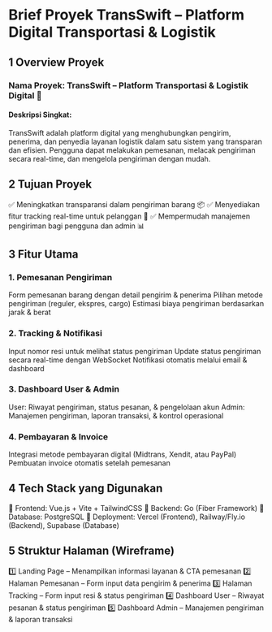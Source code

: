 # Brief Proyek TransSwift – Platform Digital Transportasi & Logistik

## 1 Overview Proyek

### Nama Proyek: TransSwift – Platform Transportasi & Logistik Digital 🚚
#### Deskripsi Singkat:
TransSwift adalah platform digital yang menghubungkan pengirim, penerima, dan penyedia layanan logistik dalam satu sistem yang transparan dan efisien. Pengguna dapat melakukan pemesanan, melacak pengiriman secara real-time, dan mengelola pengiriman dengan mudah.

## 2 Tujuan Proyek

✅ Meningkatkan transparansi dalam pengiriman barang 📦
✅ Menyediakan fitur tracking real-time untuk pelanggan 📍
✅ Mempermudah manajemen pengiriman bagi pengguna dan admin 📊

## 3 Fitur Utama
### 1. Pemesanan Pengiriman
Form pemesanan barang dengan detail pengirim & penerima
Pilihan metode pengiriman (reguler, ekspres, cargo)
Estimasi biaya pengiriman berdasarkan jarak & berat

### 2. Tracking & Notifikasi
Input nomor resi untuk melihat status pengiriman
Update status pengiriman secara real-time dengan WebSocket
Notifikasi otomatis melalui email & dashboard

### 3. Dashboard User & Admin
User: Riwayat pengiriman, status pesanan, & pengelolaan akun
Admin: Manajemen pengiriman, laporan transaksi, & kontrol operasional

### 4. Pembayaran & Invoice
Integrasi metode pembayaran digital (Midtrans, Xendit, atau PayPal)
Pembuatan invoice otomatis setelah pemesanan

## 4 Tech Stack yang Digunakan

🔹 Frontend: Vue.js + Vite + TailwindCSS
🔹 Backend: Go (Fiber Framework)
🔹 Database: PostgreSQL
🔹 Deployment: Vercel (Frontend), Railway/Fly.io (Backend), Supabase (Database)

## 5️ Struktur Halaman (Wireframe)

1️⃣ Landing Page – Menampilkan informasi layanan & CTA pemesanan
2️⃣ Halaman Pemesanan – Form input data pengirim & penerima
3️⃣ Halaman Tracking – Form input resi & status pengiriman
4️⃣ Dashboard User – Riwayat pesanan & status pengiriman
5️⃣ Dashboard Admin – Manajemen pengiriman & laporan transaksi